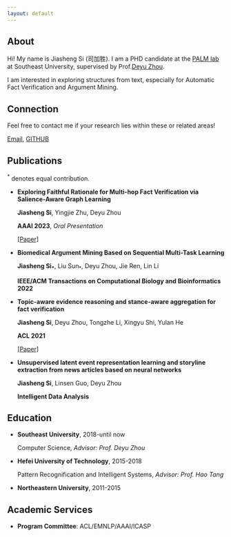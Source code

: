 ```yaml
---
layout: default
---
```



## About
Hi! My name is Jiasheng Si (司加胜). I am a PHD candidate at the [PALM lab](http://palm.seu.edu.cn/) at Southeast University, supervised by Prof.[Deyu Zhou](http://palm.seu.edu.cn/zhoudeyu/Home.html).

I am interested in exploring structures from text, especially for Automatic Fact Verification and Argument Mining.

## Connection
Feel free to contact me if your research lies within these or related areas!

[Email](jasensi@163.com), [GITHUB](https://github.com/jasenchn)


## Publications

<sup>*</sup> denotes equal contribution.

- **Exploring Faithful Rationale for Multi-hop Fact Verification via Salience-Aware Graph Learning**

  **Jiasheng Si**, Yingjie Zhu, Deyu Zhou
  
  **AAAI 2023**, *Oral Presentation*
  
  [[Paper]]([([https://arxiv.org/abs/2212.01060](https://arxiv.org/abs/2212.01060))](https://arxiv.org/abs/2212.01060))
- **Biomedical Argument Mining Based on Sequential Multi-Task Learning**

  **Jiasheng Si<sub>*</sub>**, Liu Sun<sub>*</sub>, Deyu Zhou, Jie Ren, Lin Li
  
  **IEEE/ACM Transactions on Computational Biology and Bioinformatics 2022** 

- **Topic-aware evidence reasoning and stance-aware aggregation for fact verification**

  **Jiasheng Si**, Deyu Zhou, Tongzhe Li, Xingyu Shi, Yulan He
  
  **ACL 2021**
  
  [[Paper]]([https://arxiv.org/abs/2106.01191]) 
  
- **Unsupervised latent event representation learning and storyline extraction from news articles based on neural networks**

  **Jiasheng Si**, Linsen Guo, Deyu Zhou
  
  **Intelligent Data Analysis**
  
  
  
  
## Education
  
- **Southeast University**, 2018-until now
  
  Computer Science, *Advisor: Prof. Deyu Zhou*
  
- **Hefei University of Technology**, 2015-2018
    
  Pattern Recognification and Intelligent Systems, *Advisor: Prof. Hao Tang*
  
- **Northeastern University**, 2011-2015
    
    

## Academic Services
- **Program Committee**: ACL/EMNLP/AAAI/ICASP


